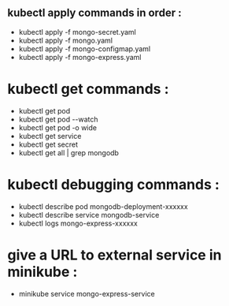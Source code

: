 ## kubectl apply commands in order :
- kubectl apply -f mongo-secret.yaml
- kubectl apply -f mongo.yaml
- kubectl apply -f mongo-configmap.yaml 
- kubectl apply -f mongo-express.yaml

# kubectl get commands :
- kubectl get pod
- kubectl get pod --watch
- kubectl get pod -o wide
- kubectl get service
- kubectl get secret
- kubectl get all | grep mongodb

# kubectl debugging commands :
- kubectl describe pod mongodb-deployment-xxxxxx
- kubectl describe service mongodb-service
- kubectl logs mongo-express-xxxxxx

# give a URL to external service in minikube :
- minikube service mongo-express-service
